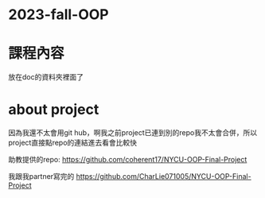 # 2023-fall-OOP

# 課程內容
放在doc的資料夾裡面了

# about project
因為我還不太會用git hub，啊我之前project已連到別的repo我不太會合併，所以project直接點repo的連結進去看會比較快

助教提供的repo:
https://github.com/coherent17/NYCU-OOP-Final-Project

我跟我partner寫完的
https://github.com/CharLie071005/NYCU-OOP-Final-Project
